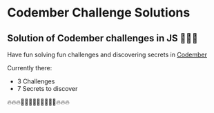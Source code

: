 # Codember Challenge Solutions

## Solution of Codember challenges in JS 👨🏼‍💻

Have fun solving fun challenges and discovering secrets in [Codember](https://codember.dev/)

Currently there:
- 3 Challenges
- 7 Secrets to discover

🔥🔥🔥👨🏼‍💻👨🏼‍💻👨🏼‍💻🔥🔥🔥